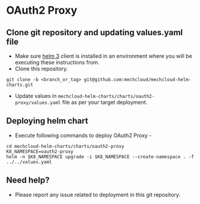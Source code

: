 # OAuth2 Proxy
## Clone git repository and updating values.yaml file
* Make sure [helm 3](https://helm.sh/docs/intro/install) client is installed in an environment where you will be executing these instructions from.
* Clone this repository.
```
git clone -b <branch_or_tag> git@github.com:mechcloud/mechcloud-helm-charts.git
```
* Update values in `mechcloud-helm-charts/charts/oauth2-proxy/values.yaml` file as per your target deployment.

## Deploying helm chart
* Execute following commands to deploy OAuth2 Proxy -
```
cd mechcloud-helm-charts/charts/oauth2-proxy
K8_NAMESPACE=oauth2-proxy
helm -n $K8_NAMESPACE upgrade -i $K8_NAMESPACE --create-namespace . -f ../../values.yaml
```

## Need help?
* Please report any issue related to deployment in this git repository.

